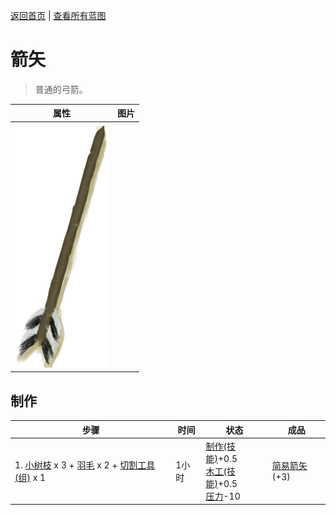 [返回首页](index.md)   |  [查看所有蓝图](blueprint.md)
# 箭矢  
> 普通的弓箭。  
  
  属性  |   图片   
 ----  |  ----:   
   |  ![](Sprite/Arrow.png)   
  
## 制作  
步骤  |  时间  |  状态  |  成品  
----  |  ----  |  ----  |  ----  
1. [小树枝](Sticks.md) x 3 + [羽毛](Feathers.md) x 2 + [切割工具(组)](GpTag_Cutter.md) x 1  |  1小时  |  [制作(技能)](Skill_Crafting.md)+0.5<br>[木工(技能)](Skill_Woodworking.md)+0.5<br>[压力](Stress.md)-10  |  [简易箭矢](ArrowSimple.md)(+3)  
